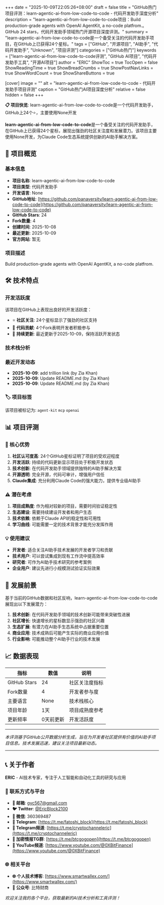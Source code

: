 +++
date = "2025-10-09T22:05:26+08:00"
draft = false
title = "GitHub热门项目评测：learn-agentic-ai-from-low-code-to-code - 代码开发助手深度分析"
description = "learn-agentic-ai-from-low-code-to-code项目：Build production-grade agents with OpenAI AgentKit, a no-code platfrom.。GitHub 24 stars，代码开发助手领域热门开源项目深度评测。"
summary = "learn-agentic-ai-from-low-code-to-code是一个备受关注的代码开发助手项目，在GitHub上已获得24个星标。"
tags = ["GitHub", "开源项目", "AI助手", "代码开发助手", "Unknown", "项目评测"]
categories = ["GitHub热门"]
keywords = ["learn-agentic-ai-from-low-code-to-code评测", "GitHub AI项目", "代码开发助手工具", "开源AI项目"]
author = "ERIC"
ShowToc = true
TocOpen = false
ShowReadingTime = true
ShowBreadCrumbs = true
ShowPostNavLinks = true
ShowWordCount = true
ShowShareButtons = true

[cover]
image = ""
alt = "learn-agentic-ai-from-low-code-to-code - 代码开发助手项目评测"
caption = "GitHub热门AI项目深度分析"
relative = false
hidden = false
+++

**📋 项目快览**: learn-agentic-ai-from-low-code-to-code是一个代码开发助手，GitHub上24个⭐，主要使用None开发

**learn-agentic-ai-from-low-code-to-code**是一个备受关注的代码开发助手，在GitHub上已获得24个星标，展现出强劲的社区关注度和发展潜力。该项目主要使用None开发，为Claude Code生态系统提供创新的AI助手解决方案。

## 🎯 项目概览

### 基本信息
- **项目名称**: learn-agentic-ai-from-low-code-to-code
- **项目类型**: 代码开发助手
- **开发语言**: None
- **GitHub地址**: [https://github.com/panaversity/learn-agentic-ai-from-low-code-to-code](https://github.com/panaversity/learn-agentic-ai-from-low-code-to-code)
- **GitHub Stars**: 24
- **Fork数量**: 4
- **创建时间**: 2025-10-08
- **最近更新**: 2025-10-09
- **官方网站**: 暂无

### 项目描述
Build production-grade agents with OpenAI AgentKit, a no-code platfrom.

## 🛠️ 技术特点

### 开发活跃度
该项目在GitHub上表现出良好的开发活跃度：
- ⭐ **社区关注**: 24个星标显示了强劲的社区支持
- 🔄 **代码贡献**: 4个Fork表明开发者积极参与
- 📅 **持续更新**: 最近更新于2025-10-09，保持活跃开发状态

### 技术栈分析

### 最近开发动态
- **2025-10-09**: add trillion link (by Zia Khan)
- **2025-10-09**: Update README.md (by Zia Khan)
- **2025-10-09**: Update README.md (by Zia Khan)


### 🏷️ 项目标签
该项目被标记为: `agent-kit` `mcp` `openai`


## 📊 项目评测

### 🎯 核心优势
1. **社区认可度高**: 24个GitHub星标证明了项目的受欢迎程度
2. **开发活跃**: 持续的代码更新显示项目处于积极开发状态
3. **技术创新**: 在代码开发助手领域提供独特的AI助手解决方案
4. **开源透明**: 完全开源，代码可审计，增强用户信任
5. **Claude集成**: 充分利用Claude Code的强大能力，提供专业级AI助手

### ⚠️ 潜在考虑
1. **项目成熟度**: 作为相对较新的项目，需要时间验证稳定性
2. **生态建设**: 需要持续建设开发者和用户生态
3. **技术依赖**: 依赖于Claude API的稳定性和可用性
4. **学习曲线**: 可能需要一定的技术背景才能充分发挥作用

### 💡 使用建议
- **开发者**: 适合关注AI助手技术发展的开发者学习和贡献
- **技术用户**: 可以尝试集成到现有工作流中提高效率
- **研究者**: 可作为AI助手技术研究的参考案例
- **企业用户**: 建议先进行小规模测试验证实际效果

## 🔮 发展前景

基于当前的GitHub数据和社区反响，learn-agentic-ai-from-low-code-to-code展现出以下发展潜力：

1. **技术创新**: 在代码开发助手领域的技术创新可能带来突破性进展
2. **社区增长**: 快速增长的星标数显示强劲的社区兴趣
3. **生态扩展**: 有潜力在AI助手生态系统中占据重要位置
4. **商业应用**: 技术成熟后可能产生实际的商业应用价值
5. **行业影响**: 可能推动整个AI助手行业的技术发展

## 📈 数据表现

| 指标 | 数值 | 说明 |
|------|------|------|
| GitHub Stars | 24 | 社区关注度指标 |
| Fork数量 | 4 | 开发者参与度 |
| 主要语言 | None | 技术栈核心 |
| 项目年龄 | 1天 | 项目成熟度参考 |
| 更新频率 | 0天前更新 | 开发活跃度 |

---

*本评测基于GitHub公开数据分析生成，旨在为开发者社区提供有价值的AI助手项目信息。技术发展迅速，建议关注项目最新动态。*

---

## 📞 关于作者

**ERIC** - AI技术专家，专注于人工智能和自动化工具的研究与应用

### 🔗 联系方式与平台

- **📧 邮箱**: [gyc567@gmail.com](mailto:gyc567@gmail.com)
- **🐦 Twitter**: [@EricBlock2100](https://twitter.com/EricBlock2100)
- **💬 微信**: 360369487
- **📱 Telegram**: [https://t.me/fatoshi_block](https://t.me/fatoshi_block)
- **📢 Telegram频道**: [https://t.me/cryptochanneleric](https://t.me/cryptochanneleric)
- **👥 加密情报TG群**: [https://t.me/btcgogopen](https://t.me/btcgogopen)
- **🎥 YouTube频道**: [https://www.youtube.com/@0XBitFinance](https://www.youtube.com/@0XBitFinance)

### 🌐 相关平台

- **🌐 个人技术博客**: [https://www.smartwallex.com/](https://www.smartwallex.com/)
- **📖 公众号**: 比特财商

*欢迎关注我的各个平台，获取最新的AI技术分析和工具评测！*
